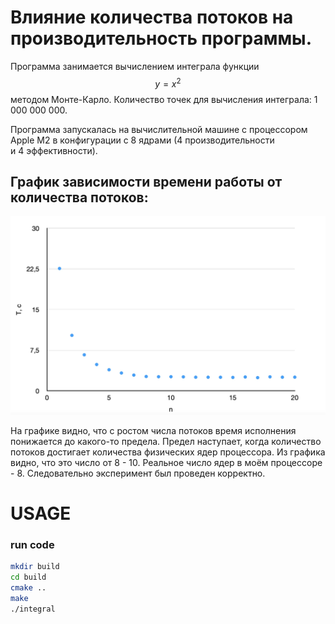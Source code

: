 # Влияние количества потоков на производительность программы.

Программа занимается вычислением интеграла функции $$y = x^2$$
 методом Монте-Карло. Количество точек для вычисления интеграла: 1 000 000 000.

Программа запускалась на вычислительной машине с процессором Apple M2 в конфигурации с 8 ядрами (4 производительности и 4 эффективности).

## График зависимости времени работы от количества потоков:

![](graph.png)

На графике видно, что с ростом числа потоков время исполнения понижается до какого-то предела. Предел наступает, когда количество потоков достигает количества физических ядер процессора. Из графика видно, что это число от 8 - 10. Реальное число ядер в моём процессоре - 8. Следовательно эксперимент был проведен корректно.

# USAGE
### run code

```sh
mkdir build
cd build
cmake ..
make
./integral
```
